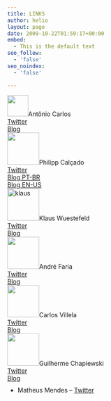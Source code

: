 ```yaml
---
title: LINKS
author: helio
layout: page
date: 2009-10-22T01:59:17+00:00
embed:
  - This is the default text
seo_follow:
  - 'false'
seo_noindex:
  - 'false'

---
```

<div class="alignleft">
  <img class="alignleft size-full wp-image-332" alt="" title="ac" src="http://www.helmed.net/blog/wp-content/uploads/2009/10/ac.jpg"  width="48" height="48" />Antônio Carlos<br /> <a title="twitter" href="http://twitter.com/acarlos1000" target="_blank">Twitter</a><br /> <a title="Blog" href="http://www.acarlos.com.br/blog/" target="_blank">Blog</a>
</div>

<div class="alignleft">
  <img class="size-full wp-image-307 alignleft" title="pcalcado" src="http://www.helmed.net/blog/wp-content/uploads/2009/10/pcalcado.png" alt="" width="73" height="73" />Philipp Calçado<br /> <a title="twitter" href="http://twitter.com/pcalcado">Twitter</a><br /> <a title="BLOG" href="http://www.fragmental.com.br/">Blog PT-BR</a><br /> <a href="http://fragmental.tw/">Blog EN-US</a>
</div>

<div class="alignleft">
  <img class="alignleft size-full wp-image-324" title="klaus" src="http://www.helmed.net/blog/wp-content/uploads/2009/10/klaus.png"  width="73" height="73" />Klaus Wuestefeld<br /> <a title="twitter" href="http://twitter.com/klauswuestefeld" target="_blank">Twitter</a><br /> <a title="Blog" href="http://klauswuestefeld.blogspot.com/" target="_blank">Blog</a>
</div>

<div class="alignleft" style="clear:both;">
  <img class="size-full wp-image-311 alignleft" title="andreFaria" src="http://www.helmed.net/blog/wp-content/uploads/2009/10/andreFaria1.png" alt="" width="73" height="73" />André Faria<br /> <a title="twitter" href="http://twitter.com/andrefaria">Twitter</a><br /> <a title="BLOG" href="http://blog.andrefaria.com/">Blog</a>
</div>

<div class="alignleft">
  <img class="alignleft size-full wp-image-315" title="cv" src="http://www.helmed.net/blog/wp-content/uploads/2009/10/cv.jpg" alt="" width="73" height="73" />Carlos Villela<br /> <a title="twitter" href="http://twitter.com/cv" target="_blank">Twitter</a><br /> <a title="Blog" href="http://www.lixo.org/" target="_blank">Blog</a>
</div>

<div class="alignleft">
  <img class="alignleft size-full wp-image-314" title="gc" src="http://www.helmed.net/blog/wp-content/uploads/2009/10/gc.jpg" alt="" width="73" height="73" />Guilherme Chapiewski<br /> <a title="twitter" href="http://twitter.com/gchapiewski">Twitter</a><br /> <a title="BLOG" href="http://gc.blog.br/" target="_blank">Blog</a>
</div>

<div style="clear:both;">
  <ul style="margin:10px 0px;">
    <li>
      Matheus Mendes &#8211; <a href="http://twitter.com/bigodines">Twitter</a>
    </li>
  </ul>
</div>